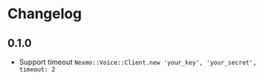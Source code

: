 # Changelog

## 0.1.0

* Support timeout `Nexmo::Voice::Client.new 'your_key', 'your_secret', timeout: 2`
